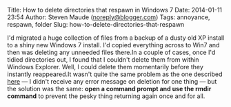 Title: How to delete directories that respawn in Windows 7
Date: 2014-01-11 23:54
Author: Steven Maude (noreply@blogger.com)
Tags: annoyance, respawn, folder
Slug: how-to-delete-directories-that-respawn

I'd migrated a huge collection of files from a backup of a dusty old XP
install to a shiny new Windows 7 install. I'd copied everything across
to Win7 and then was deleting any unneeded files there.In a couple of
cases, once I'd tidied directories out, I found that I couldn't delete
them from within Windows Explorer. Well, I could delete them momentarily
before they instantly reappeared.It wasn't quite the same problem as the
one described
[here](http://serverfault.com/questions/429330/deleting-an-undeletable-directory-in-windows-7)
— I didn't receive any error message on deletion for one thing — but the
solution was the same: **open a command prompt and use the rmdir
command** to prevent the pesky thing returning again once and for all.
